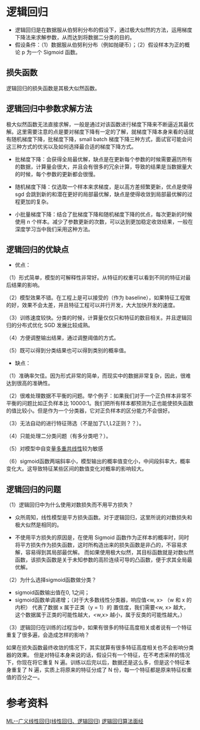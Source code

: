 
# 逻辑回归
* 逻辑回归是在数据服从伯努利分布的假设下，通过极大似然的方法，运用梯度下降法来求解参数，从而达到将数据二分类的目的。
* 假设条件：（1）数据服从伯努利分布（例如抛硬币）；（2）假设样本为正的概论 p 为一个 Sigmoid 函数。 













## 损失函数
逻辑回归的损失函数是其极大似然函数。

 
## 逻辑回归中参数求解方法

极大似然函数无法直接求解，一般是通过对该函数进行梯度下降来不断逼近其最优解。这里需要注意的点是要对梯度下降有一定的了解，就梯度下降本身来看的话就有随机梯度下降，批梯度下降，small batch 梯度下降三种方式，面试官可能会问这三种方式的优劣以及如何选择最合适的梯度下降方式。

* 批梯度下降：会获得全局最优解，缺点是在更新每个参数的时候需要遍历所有的数据，计算量会很大，并且会有很多的冗余计算，导致的结果是当数据量大的时候，每个参数的更新都会很慢。

* 随机梯度下降：仅选取一个样本来求梯度，是以高方差频繁更新，优点是使得 sgd 会跳到新的和潜在更好的局部最优解，缺点是使得收敛到局部最优解的过程更加的复杂。

* 小批量梯度下降：结合了批梯度下降和随机梯度下降的优点，每次更新的时候使用 n 个样本。减少了参数更新的次数，可以达到更加稳定收敛结果，一般在深度学习当中我们采用这种方法。















## 逻辑回归的优缺点
* 优点：

（1）形式简单，模型的可解释性非常好。从特征的权重可以看到不同的特征对最后结果的影响。

（2）模型效果不错。在工程上是可以接受的（作为 baseline），如果特征工程做的好，效果不会太差，并且特征工程可以并行开发，大大加快开发的速度。

（3）训练速度较快。分类的时候，计算量仅仅只和特征的数目相关。并且逻辑回归的分布式优化 SGD 发展比较成熟。

（4）方便调整输出结果，通过调整阈值的方式。

（5）既可以得到分类结果也可以得到类别的概率值。

* 缺点：

（1）准确率欠佳。因为形式非常的简单，而现实中的数据非常复杂，因此，很难达到很高的准确性。

（2）很难处理数据不平衡的问题。举个例子：如果我们对于一个正负样本非常不平衡的问题比如正负样本比 10000:1。我们把所有样本都预测为正也能使损失函数的值比较小。但是作为一个分类器，它对正负样本的区分能力不会很好。

（3）无法自动的进行特征筛选（不是加了L1,L2正则？？）。

（4）只能处理二分类问题（有多分类吧？）。

（5）对模型中自变量[多重共线性](https://www.jianshu.com/p/ef1b27b8aee0)较为敏感

（6）sigmoid函数两端斜率小，模型输出的概率值变化小，中间段斜率大，概率变化大。这导致特征某些区间的数值变化对概率的影响较大。

## 逻辑回归的问题
（1）逻辑回归中为什么使用对数损失而不用平方损失？

 * 众所周知，线性模型是平方损失函数。对于逻辑回归，这里所说的对数损失和极大似然是相同的。 
 
 * 不使用平方损失的原因是，在使用 Sigmoid 函数作为正样本的概率时，同时将平方损失作为损失函数，这时所构造出来的损失函数是非凸的，不容易求解，容易得到其局部最优解。 而如果使用极大似然，其目标函数就是对数似然函数，该损失函数是关于未知参数的高阶连续可导的凸函数，便于求其全局最优解。

（2）为什么选择sigmoid函数做分类？

* sigmoid函数输出值在0, 1之间；
* sigmoid函数单调递增；（对于大多数线性分类器，响应值<w, x> （w 和 x 的内积） 代表了数据 x 属于正类（y = 1）的 置信度，我们需要<w, x> 越大，这个数据属于正类的可能性越大，<w,x> 越小，属于反类的可能性越大。）


（3）逻辑回归在训练的过程当中，如果有很多的特征高度相关或者说有一个特征重复了很多遍，会造成怎样的影响？

如果在损失函数最终收敛的情况下，其实就算有很多特征高度相关也不会影响分类器的效果。 但是对特征本身来说的话，假设只有一个特征，在不考虑采样的情况下，你现在将它重复 N 遍。训练以后完以后，数据还是这么多，但是这个特征本身重复了 N 遍，实质上将原来的特征分成了 N 份，每一个特征都是原来特征权重值的百分之一。




# 参考资料
[ML--广义线性回归(线性回归、逻辑回归)](https://blog.csdn.net/jiebanmin0773/article/details/82962182)
[逻辑回归算法面经](https://mp.weixin.qq.com/s__biz=MzI4Mzc5NDk4MA==&mid=2247484688&idx=6&sn=cdff744e9db787578552416f4dcf222b&chksm=eb840e5bdcf3874d4ad546361dc4247287b528b6cb4988dda3837d5a6bfb73a7961aabbab32a&mpshare=1&scene=1&srcid=1011bwPIPARtKOq4hzUPpnpR#rd])

